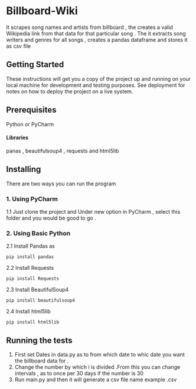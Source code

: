 # Billboard-Wiki

It scrapes song names and artists from billboard , the creates a valid Wikipedia link from that data for that particular song . The it extracts song writers and genres for all songs , creates a pandas dataframe and stores it as csv file

## Getting Started

These instructions will get you a copy of the project up and running on your local machine for development and testing purposes. See deployment for notes on how to deploy the project on a live system.

## Prerequisites

Python or PyCharm
#### Libraries
panas , beautifulsoup4 , requests and html5lib

## Installing

There are two ways you can run the program

### 1. Using PyCharm

   1.1 Just clone the project and Under new option in PyCharm , select this folder and you would be good to go .


### 2. Using Basic Python 


   
   2.1 Install Pandas as 

```
pip install pandas
```
   2.2 Install Requests

```
pip install Requests
```
   2.3  Install BeautifulSoup4

```
pip install beautifulsoup4
```
  
   2.4 Install html5lib
   
```
pip install html5lib
```


## Running the tests

1. First set Dates in data.py as to from which date to whic date you want the billboard data for .
2. Change the number by which i is divided .From this you can change intervals , as to once per 30 days if the number is 30
3. Run main.py and then it will generate a csv file name example .csv


